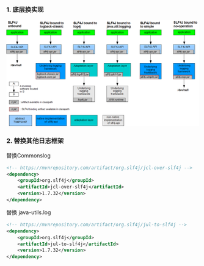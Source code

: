 ### 1. 底层换实现

![click to enlarge](slf4j.assets/concrete-bindings.png)

### 2.  替换其他日志框架

替换Commonslog

```xml
<!-- https://mvnrepository.com/artifact/org.slf4j/jcl-over-slf4j -->
<dependency>
    <groupId>org.slf4j</groupId>
    <artifactId>jcl-over-slf4j</artifactId>
    <version>1.7.32</version>
</dependency>
```

替换 java-utils.log

```xml
<!-- https://mvnrepository.com/artifact/org.slf4j/jul-to-slf4j -->
<dependency>
    <groupId>org.slf4j</groupId>
    <artifactId>jul-to-slf4j</artifactId>
    <version>1.7.32</version>
</dependency>
```
